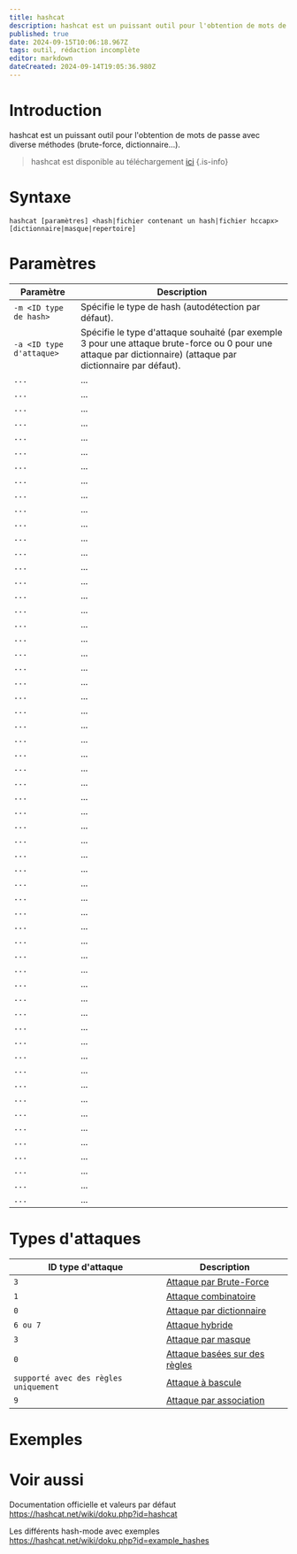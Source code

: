 ```yaml
---
title: hashcat
description: hashcat est un puissant outil pour l'obtention de mots de passe avec diverse méthodes (brute-force, dictionnaire...).
published: true
date: 2024-09-15T10:06:18.967Z
tags: outil, rédaction incomplète
editor: markdown
dateCreated: 2024-09-14T19:05:36.980Z
---
```


# Introduction

hashcat est un puissant outil pour l'obtention de mots de passe avec diverse méthodes (brute-force, dictionnaire...).

> hashcat est disponible au téléchargement [ici](https://github.com/hashcat/hashcat)
> {.is-info}

# Syntaxe

`hashcat [paramètres] <hash|fichier contenant un hash|fichier hccapx> [dictionnaire|masque|repertoire]`

# Paramètres

| Paramètre                | Description                                                                                                                                                    |
| ------------------------ | -------------------------------------------------------------------------------------------------------------------------------------------------------------- |
| `-m <ID type de hash>`   | Spécifie le type de hash (autodétection par défaut).                                                                                                           |
| `-a <ID type d'attaque>` | Spécifie le type d'attaque souhaité (par exemple 3 pour une attaque brute-force ou 0 pour une attaque par dictionnaire) (attaque par dictionnaire par défaut). |
| `...`                    | ...                                                                                                                                                            |
| `...`                    | ...                                                                                                                                                            |
| `...`                    | ...                                                                                                                                                            |
| `...`                    | ...                                                                                                                                                            |
| `...`                    | ...                                                                                                                                                            |
| `...`                    | ...                                                                                                                                                            |
| `...`                    | ...                                                                                                                                                            |
| `...`                    | ...                                                                                                                                                            |
| `...`                    | ...                                                                                                                                                            |
| `...`                    | ...                                                                                                                                                            |
| `...`                    | ...                                                                                                                                                            |
| `...`                    | ...                                                                                                                                                            |
| `...`                    | ...                                                                                                                                                            |
| `...`                    | ...                                                                                                                                                            |
| `...`                    | ...                                                                                                                                                            |
| `...`                    | ...                                                                                                                                                            |
| `...`                    | ...                                                                                                                                                            |
| `...`                    | ...                                                                                                                                                            |
| `...`                    | ...                                                                                                                                                            |
| `...`                    | ...                                                                                                                                                            |
| `...`                    | ...                                                                                                                                                            |
| `...`                    | ...                                                                                                                                                            |
| `...`                    | ...                                                                                                                                                            |
| `...`                    | ...                                                                                                                                                            |
| `...`                    | ...                                                                                                                                                            |
| `...`                    | ...                                                                                                                                                            |
| `...`                    | ...                                                                                                                                                            |
| `...`                    | ...                                                                                                                                                            |
| `...`                    | ...                                                                                                                                                            |
| `...`                    | ...                                                                                                                                                            |
| `...`                    | ...                                                                                                                                                            |
| `...`                    | ...                                                                                                                                                            |
| `...`                    | ...                                                                                                                                                            |
| `...`                    | ...                                                                                                                                                            |
| `...`                    | ...                                                                                                                                                            |
| `...`                    | ...                                                                                                                                                            |
| `...`                    | ...                                                                                                                                                            |
| `...`                    | ...                                                                                                                                                            |
| `...`                    | ...                                                                                                                                                            |
| `...`                    | ...                                                                                                                                                            |
| `...`                    | ...                                                                                                                                                            |
| `...`                    | ...                                                                                                                                                            |
| `...`                    | ...                                                                                                                                                            |
| `...`                    | ...                                                                                                                                                            |
| `...`                    | ...                                                                                                                                                            |
| `...`                    | ...                                                                                                                                                            |
| `...`                    | ...                                                                                                                                                            |
| `...`                    | ...                                                                                                                                                            |
| `...`                    | ...                                                                                                                                                            |
| `...`                    | ...                                                                                                                                                            |
| `...`                    | ...                                                                                                                                                            |
| `...`                    | ...                                                                                                                                                            |
| `...`                    | ...                                                                                                                                                            |
| `...`                    | ...                                                                                                                                                            |
| `...`                    | ...                                                                                                                                                            |
| `...`                    | ...                                                                                                                                                            |
| `...`                    | ...                                                                                                                                                            |
| `...`                    | ...                                                                                                                                                            |

# Types d'attaques

| ID type d'attaque                     | Description                                                                             |
| ------------------------------------- | --------------------------------------------------------------------------------------- |
| `3`                                   | [Attaque par Brute-Force](https://hashcat.net/wiki/doku.php?id=mask_attack)             |
| `1`                                   | [Attaque combinatoire](https://hashcat.net/wiki/doku.php?id=combinator_attack)          |
| `0`                                   | [Attaque par dictionnaire](https://hashcat.net/wiki/doku.php?id=dictionary_attack)      |
| `6 ou 7`                              | [Attaque hybride](https://hashcat.net/wiki/doku.php?id=hybrid_attack)                   |
| `3`                                   | [Attaque par masque](https://hashcat.net/wiki/doku.php?id=mask_attack)                  |
| `0`                                   | [Attaque basées sur des règles](https://hashcat.net/wiki/doku.php?id=rule_based_attack) |
| `supporté avec des règles uniquement` | [Attaque à bascule](https://hashcat.net/wiki/doku.php?id=toggle_case_attack)            |
| `9`                                   | [Attaque par association](https://hashcat.net/wiki/doku.php?id=association_attack)      |

# Exemples

# Voir aussi

Documentation officielle et valeurs par défaut
https://hashcat.net/wiki/doku.php?id=hashcat

Les différents hash-mode avec exemples
https://hashcat.net/wiki/doku.php?id=example_hashes
